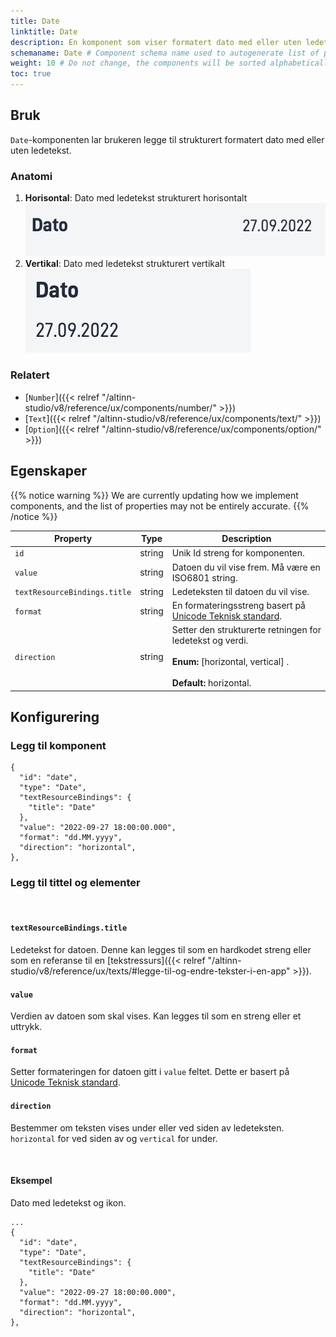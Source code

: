 ```yaml
---
title: Date
linktitle: Date
description: En komponent som viser formatert dato med eller uten ledetekst.
schemaname: Date # Component schema name used to autogenerate list of properties from json schema (replace with appropriate component name)
weight: 10 # Do not change, the components will be sorted alphabetically
toc: true
---
```


## Bruk

`Date`-komponenten lar brukeren legge til strukturert formatert dato med eller uten ledetekst.

### Anatomi

1. **Horisontal**: Dato med ledetekst strukturert horisontalt
![Dato horisontal anatomi](date-horizontal.png "Dato Horisontal")
2. **Vertikal**: Dato med ledetekst strukturert vertikalt
![Dato vertikal anatomi](date-vertical.png "Dato vertikal")


<!-- 
Add the following sections if relevant:

### Behavior

(How the component behaves in different contexts)

### Style

(Visual styling (e.g. alignment, padding, dos and don'ts))

### Best Practices

(Industry standards, dos and don'ts)

### Content guidelines

(E.g. punctuation rules, standard labels, etc.)

### Accessibility

(Component-specific best practices for accessibility.)

### Mobile

(How to apply component in mobile environments.)

-->
### Relatert

- [`Number`]({{< relref "/altinn-studio/v8/reference/ux/components/number/" >}})
- [`Text`]({{< relref "/altinn-studio/v8/reference/ux/components/text/" >}})
- [`Option`]({{< relref "/altinn-studio/v8/reference/ux/components/option/" >}})

## Egenskaper

{{% notice warning %}}
We are currently updating how we implement components, and the list of properties may not be entirely accurate.
{{% /notice %}}

| **Property**                 | **Type** | **Description**                                                                                                                            |
|------------------------------|----------|--------------------------------------------------------------------------------------------------------------------------------------------|
| `id`                         | string   | Unik Id streng for komponenten.                                                                                                             |
| `value`                      | string   | Datoen du vil vise frem. Må være en ISO6801 string.                                                                                        |
| `textResourceBindings.title` | string   | Ledeteksten til datoen du vil vise.                                                                                                         |
| `format`                     | string   | En formateringsstreng basert på [Unicode Teknisk standard](https://www.unicode.org/reports/tr35/tr35-dates.html#Date_Field_Symbol_Table).   |
| `direction`                  | string   | Setter den strukturerte retningen for ledetekst og verdi. <br/><br/>**Enum:** [horizontal, vertical] . <br/> <br/>**Default:** horizontal. |

## Konfigurering

### Legg til komponent

```json{hl_lines="6-"}
{
  "id": "date",
  "type": "Date",
  "textResourceBindings": {
    "title": "Date"
  },
  "value": "2022-09-27 18:00:00.000",
  "format": "dd.MM.yyyy",
  "direction": "horizontal",
},
```

### Legg til tittel og elementer

<br>

#### `textResourceBindings.title`

Ledetekst for datoen. Denne kan legges til som en hardkodet streng eller som en referanse til en [tekstressurs]({{< relref "/altinn-studio/v8/reference/ux/texts/#legge-til-og-endre-tekster-i-en-app" >}}).

#### `value`

Verdien av datoen som skal vises. Kan legges til som en streng eller et uttrykk.

#### `format`

Setter formateringen for datoen gitt i `value` feltet. Dette er basert på [Unicode Teknisk standard](https://www.unicode.org/reports/tr35/tr35-dates.html#Date_Field_Symbol_Table).

#### `direction`

Bestemmer om teksten vises under eller ved siden av ledeteksten. `horizontal` for ved siden av og `vertical` for under. 

<br>

#### Eksempel

Dato med ledetekst og ikon.

```json{hl_lines=["9-12"]}
...
{
  "id": "date",
  "type": "Date",
  "textResourceBindings": {
    "title": "Date"
  },
  "value": "2022-09-27 18:00:00.000",
  "format": "dd.MM.yyyy",
  "direction": "horizontal",
},
```
<!-- 
![Dato eksempel](<date-example-with-icon.png> "Dato med ikon og ledetekst")
-->